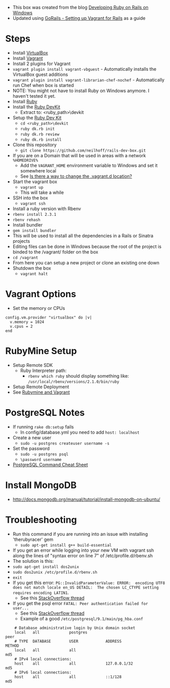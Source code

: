 - This box was created from the blog [Developing Ruby on Rails on Windows](http://manuel.manuelles.nl/blog/2013/07/23/developing-ruby-on-rails-on-windows/)
- Updated using [GoRails - Setting up Vagrant for Rails](https://gorails.com/guides/using-vagrant-for-rails-development) as a guide

Steps
==========

- Install [VirtualBox](https://www.virtualbox.org/wiki/Downloads)
- Install [Vagrant](http://downloads.vagrantup.com/)
- Install 2 plugins for Vagrant
 - `vagrant plugin install vagrant-vbguest` - Automatically installs the VirtualBox guest additions
 - `vagrant plugin install vagrant-librarian-chef-nochef` - Automatically run Chef when box is started
- NOTE: You might not have to install Ruby on Windows anymore. I haven't tested it yet.
- Install [Ruby](http://rubyinstaller.org/downloads/)
- Install the [Ruby DevKit](http://rubyinstaller.org/downloads/)
  - Extract to: <ruby_path>\devkit
- Setup the [Ruby Dev Kit](http://stackoverflow.com/questions/8100891/the-json-native-gem-requires-installed-build-tools)
  - `cd <ruby_path>\devkit`
  - `ruby dk.rb init`
  - `ruby dk.rb review`
  - `ruby dk.rb install`
- Clone this repository
  - `git clone https://github.com/neilhoff/rails-dev-box.git`
- If you are on a Domain that will be used in areas with a network `%HOMEDRIVE%`
  - Add the `VAGRANT_HOME` environment variable to Windows and set it somewhere local
  - See [Is there a way to change the .vagrant.d location?](http://stackoverflow.com/questions/13368869/is-there-a-way-to-change-the-vagrand-d-location-the-location-for-vagrant-boxes)
- Start the vagrant box
  - `vagrant up`
  - This will take a while
- SSH into the box
  - `vagrant ssh`
- Install a ruby version with Rbenv
 - `rbenv install 2.3.1`
 - `rbenv rehash`
- Install bundler
 - `gem install bundler`
 - This will be used to install all the dependencies in a Rails or Sinatra projects
- Editing files can be done in Windows because the root of the project is binded to the /vagrant/ folder on the box
 - `cd /vagrant`
 - From here you can setup a new project or clone an existing one down
- Shutdown the box
  - `vagrant halt`

Vagrant Options
=========
- Set the memory or CPUs
````
config.vm.provider "virtualbox" do |v|
  v.memory = 1024
  v.cpus = 2
end
````

RubyMine Setup
==========
- Setup Remote SDK
  - Ruby Interpreter path:
    - `rbenv which ruby` should display something like: `/usr/local/rbenv/versions/2.1.0/bin/ruby`
- Setup Remote Deployment
- See [Rubymine and Vagrant](http://youtu.be/5KQUhMM_99Y)

  
PostgreSQL Notes
==========
- If running `rake db:setup` fails
  - In config/database.yml you need to add `host: localhost`
- Create a new user
  - `sudo -u postgres createuser username -s`
- Set the password
  - `sudo -u postgres psql`
  - `\password username` 
- [PostgreSQL Command Cheat Sheet](http://blog.jasonmeridth.com/posts/postgresql-command-line-cheat-sheet/)

Install MongoDB
==========
- http://docs.mongodb.org/manual/tutorial/install-mongodb-on-ubuntu/

Troubleshooting
==========

- Run this command if you are running into an issue with installing 'therubyracer' gem
  - `sudo apt-get install g++ build-essential`
- If you get an error while logging into your new VM with vagrant ssh along the lines of "syntax error on line 7" of /etc/profile.d/rbenv.sh 
 - The solution is this:
  - `sudo apt-get install dos2unix`
  - `sudo dos2unix /etc/profile.d/rbenv.sh`
  - `exit`
- If you get this error: `PG::InvalidParameterValue: ERROR:  encoding UTF8 does not match locale en_US DETAIL:  The chosen LC_CTYPE setting requires encoding LATIN1`.
  - See this [StackOverflow thread](http://stackoverflow.com/questions/13115692/encoding-utf8-does-not-match-locale-en-us-the-chosen-lc-ctype-setting-requires)
- If you get the psql error `FATAL: Peer authentication failed for user...`
  - See this [StackOverflow thread](http://stackoverflow.com/questions/17443379/psql-fatal-peer-authentication-failed-for-user-dev)
  - Example of a good `/etc/postgresql/9.1/main/pg_hba.conf`
````    
    # Database administrative login by Unix domain socket
    local   all             postgres                                peer
    # TYPE  DATABASE        USER            ADDRESS                 METHOD
    local   all             all                                     md5
    # IPv4 local connections:
    host    all             all             127.0.0.1/32            md5
    # IPv6 local connections:
    host    all             all             ::1/128                 md5
````
